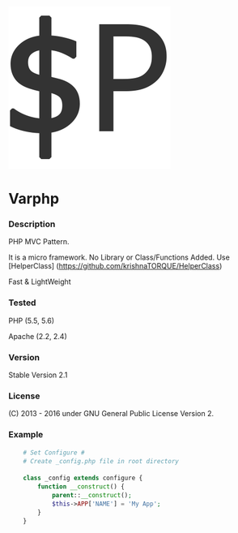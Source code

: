 ![Alt text](_apps/default/icon1.png?raw=true "Varphp")
# Varphp

### Description
PHP MVC Pattern. 

It is a micro framework. No Library or Class/Functions Added.
Use [HelperClass] (https://github.com/krishnaTORQUE/HelperClass)

Fast & LightWeight

### Tested
PHP    (5.5, 5.6)

Apache (2.2, 2.4)

### Version 
Stable Version 2.1

### License
(C) 2013 - 2016 
under GNU General Public License Version 2.

### Example
```php
    # Set Configure #
    # Create _config.php file in root directory
    
    class _config extends configure {
        function __construct() {
            parent::__construct();
            $this->APP['NAME'] = 'My App';
        }
    }
```